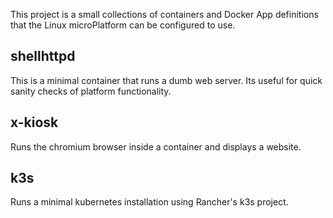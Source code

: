 This project is a small collections of containers and Docker App definitions
that the Linux microPlatform can be configured to use.

## shellhttpd
This is a minimal container that runs a dumb web server. Its useful for quick
sanity checks of platform functionality.

## x-kiosk
Runs the chromium browser inside a container and displays a website.

## k3s
Runs a minimal kubernetes installation using Rancher's k3s project.
